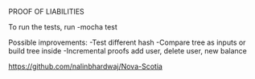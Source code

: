 PROOF OF LIABILITIES

To run the tests, run
-mocha test


Possible improvements:
-Test different hash
-Compare tree as inputs or build tree inside
-Incremental proofs add user, delete user, new balance

https://github.com/nalinbhardwaj/Nova-Scotia

